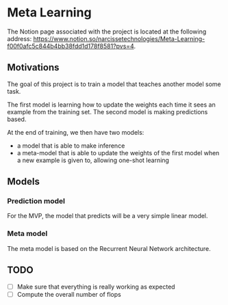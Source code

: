 # Meta Learning

The Notion page associated with the project is located at the following address: https://www.notion.so/narcissetechnologies/Meta-Learning-f00f0afc5c844b4bb38fdd1d178f8581?pvs=4.

## Motivations

The goal of this project is to train a model that teaches another model some task.

The first model is learning how to update the weights each time it sees an example from the training set.
The second model is making predictions based.

At the end of training, we then have two models:
- a model that is able to make inference
- a meta-model that is able to update the weights of the first model when a new example is given to, allowing one-shot learning

## Models

### Prediction model

For the MVP, the model that predicts will be a very simple linear model.

### Meta model

The meta model is based on the Recurrent Neural Network architecture.

## TODO

- [ ] Make sure that everything is really working as expected
- [ ] Compute the overall number of flops
